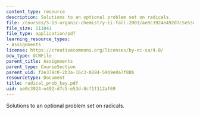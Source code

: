 ```yaml
---
content_type: resource
description: Solutions to an optional problem set on radicals.
file: /courses/5-13-organic-chemistry-ii-fall-2003/ae0c3924e492d7c5e53d8cf1f112af69_radical_prob_key.pdf
file_size: 111041
file_type: application/pdf
learning_resource_types:
- Assignments
license: https://creativecommons.org/licenses/by-nc-sa/4.0/
ocw_type: OCWFile
parent_title: Assignments
parent_type: CourseSection
parent_uid: f2e379c0-2b3a-16c3-0284-59b9e0a7f88b
resourcetype: Document
title: radical_prob_key.pdf
uid: ae0c3924-e492-d7c5-e53d-8cf1f112af69
---
```

Solutions to an optional problem set on radicals.